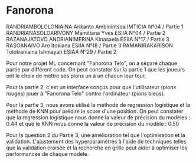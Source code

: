 # Fanorona
RANDRIAMBOLOLONIAINA Arikanto Ambinintsoa 	IMTICIA N°04 / Partie 1
RANDRIANASOLOARIVONY Mamitiana Yves 		ESIIA	N°04 / Partie 2
RAZANAJATOVO ANDRIANIMERINA Kinasaela		ESIIA	N°17 / Partie 3
RASOANAIVO Aro Itokiana 			ESIIA	N°18 / Partie 3
RAMANIRAKARISON Tolotraniaina Ishmayah		ESIAA 	N°29 / Partie 2


Pour notre projet ML concernant "Fanorona Telo", on a séparé chaque partie par différent code. 
On peut constater sur la partie 1 que les joueurs ont le choix de mettre ses pions un à un chacun leur tour,

Pour la partie 2, c'est un interface conçus pour que l'utilisateur (pions rouges) jouer à "Fanorona Telo" contre l'ordinateur (pions bleus).

Pour la partie 3, nous avons utilisé la méthode de regression logistique et la méthode de KNN pour prédire le score d'une position.
On peut constater que la regression logistique nous donne la valeur de précision du modèles : 0.44
 et que le KNN nous donne la valeur de précision du modèle : 0.50

Pour la question 2 du Partie 3, une amélioration tel que l'optimisation et la validation. L'ajustement des hyperparamètres à l'aide de techniques telles que la validation croisée et la recherche en grille peut aider à optimiser les performances de chaque modèle.
